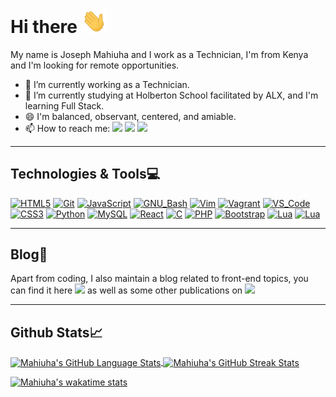 # Hi there <img src="assets/wave.gif" width="40">

My name is Joseph Mahiuha and I work as a Technician, I'm from Kenya and I'm looking for remote opportunities.

- 🔭 I’m currently working as a Technician.
- 🌱 I’m currently studying at Holberton School facilitated by ALX, and I'm learning Full Stack.
- 😄 I'm balanced, observant, centered, and amiable.
- 📫 How to reach me: [<img src="https://img.shields.io/badge/Portfolio-20d6fe.svg?&style=plastic"/>](https://josephmahiuha.me/)
  [<img src="https://img.shields.io/badge/Twitter-1DA1F2.svg?&style=plastic&logo=twitter&logoColor=white"/>](https://twitter.com/Joseph_Mahiuha)
  [<img src="https://img.shields.io/badge/Linkedin-0A66C2.svg?&style=plastic&logo=linkedin&logoColor=white"/>](https://www.linkedin.com/in/joseph-mahiuha-498a52162)

---

## Technologies & Tools:computer:

[![HTML5](https://img.shields.io/badge/≡-HTML5-E34F26?&style=flat-square&logo=html5&labelColor=282828)](https://developer.mozilla.org/en-US/docs/Web/HTML)
[![Git](https://img.shields.io/badge/≡-Git-F05032?logo=git&style=flat-square&labelColor=282828)](https://git-scm.com/)
[![JavaScript](https://img.shields.io/badge/≡-JavaScript-F7DF1E?logo=javascript&style=flat-square&labelColor=282828)](https://developer.mozilla.org/en-US/docs/Web/javascript)
[![GNU_Bash](https://img.shields.io/badge/≡-GNU_Bash-4EAA25?logo=GNU-Bash&style=flat-square&labelColor=282828)](https://www.gnu.org/software/bash/)
[![Vim](https://img.shields.io/badge/≡-Vim-019733?logo=Vim&style=flat-square&logoColor=019733&labelColor=282828)](https://www.vim.org/)
[![Vagrant](https://img.shields.io/badge/≡-Vagrant-1563FF?logo=vagrant&style=flat-square&logoColor=1563FF&labelColor=282828)](https://www.vagrantup.com/)
[![VS_Code](https://img.shields.io/badge/≡-VS_Code-007ACC?logo=visual-studio-code&style=flat-square&logoColor=007ACC&labelColor=282828)](https://code.visualstudio.com/)
[![CSS3](https://img.shields.io/badge/≡-CSS3-1572B6?logo=css3&style=flat-square&logoColor=1572B6&labelColor=282828)](https://developer.mozilla.org/en-US/docs/Web/CSS)
[![Python](https://img.shields.io/badge/≡-Python-3776AB?logo=Python&style=flat-square&labelColor=282828)](https://www.python.org/)
[![MySQL](https://img.shields.io/badge/≡-MySQL-4479A1?logo=mysql&style=flat-square&labelColor=282828)](https://www.mysql.com/)
[![React](https://img.shields.io/badge/≡-React-61DAFB?logo=react&style=flat-square&labelColor=282828)](https://reactjs.org/)
[![C](https://img.shields.io/badge/≡-Language-A8B9CC?logo=C&style=flat-square&labelColor=282828)](https://www.gnu.org/software/gnu-c-manual/gnu-c-manual.html)
[![PHP](https://img.shields.io/badge/≡-PHP-777BB4?logo=php&style=flat-square&labelColor=282828)](https://www.php.net/)
[![Bootstrap](https://img.shields.io/badge/≡-Bootstrap-7952B3?logo=bootstrap&style=flat-square&labelColor=282828)](https://getbootstrap.com/)
[![Lua](https://img.shields.io/badge/≡-Lua-004daa?logo=lua&style=flat-square&labelColor=282828)](https://www.lua.org/)
[![Lua](https://img.shields.io/badge/≡-Docker-004daa?logo=docker&style=flat-square&labelColor=282828)](https://www.docker.org/)

---

## Blog:pencil:

Apart from coding, I also maintain a blog related to front-end topics, you can find it here [<img src="https://img.shields.io/badge/Blog-30d0ff.svg?&style=plastic"/>](https://Mahiuha.gitlab.io/myblog/) as well as some other publications on [<img src="https://img.shields.io/badge/Medium-12100E.svg?&style=plastic&logo=medium&logoColor=white"/>](https://medium.com/@josephmahiuha)

---

## Github Stats:chart_with_upwards_trend:

<a href="https://github.com/anuraghazra/github-readme-stats">
  <img align="center" src="https://github-readme-stats.vercel.app/api/top-langs/?username=Mahiuha&langs_count=5&title_color=20d6fe&text_color=c9cacc&card_width=250&icon_color=2bbc8a&bg_color=1d1f21&hide_border=true" alt="Mahiuha's GitHub Language Stats" />
</a>
<a href="https://git.io/streak-stats">
  <img align="center" src="https://github-readme-streak-stats.herokuapp.com?user=Mahiuha&hide_border=true&background=1d1f21&stroke=20d6fe&ring=20d6fe&fire=2191b2&dates=808080&currStreakNum=c9cacc&currStreakLabel=20d6fe&sideNums=c9cacc&sideLabels=2191b2" alt="Mahiuha's GitHub Streak Stats" />
</a>

[![Mahiuha's wakatime stats](https://github-readme-stats.vercel.app/api/wakatime?username=@Mahiuha)](https://github.com/anuraghazra/github-readme-stats)

<!-- Resources -->
<!-- Icons: https://simpleicons.org/ -->
<!-- GitHub Stats: https://github.com/anuraghazra/github-readme-stats -->
<!-- Emojis: https://emojipedia.org/emoji/ -->
<!-- HTML Emojis: https://www.fileformat.info/index.htm -->
<!-- Shields: https://shields.io/ -->
<!-- Awesome GitHub Profile README: https://github.com/abhisheknaiidu/awesome-github-profile-readme -->
<!-- bg_color=1d1f21 -->

